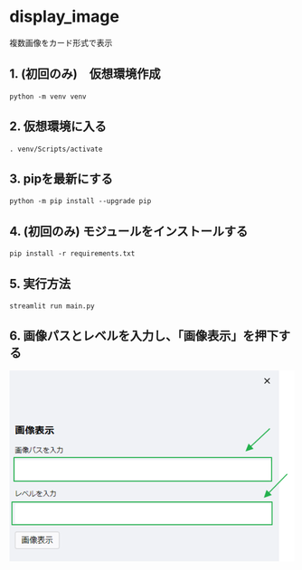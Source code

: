 # display_image
複数画像をカード形式で表示

## 1. (初回のみ)　仮想環境作成
```
python -m venv venv
```

## 2. 仮想環境に入る
```
. venv/Scripts/activate
```

## 3. pipを最新にする
```
python -m pip install --upgrade pip
```

## 4. (初回のみ) モジュールをインストールする
```
pip install -r requirements.txt
```

## 5. 実行方法
```
streamlit run main.py
```

## 6. 画像パスとレベルを入力し、「画像表示」を押下する
![入力](img/Image%20001.png)
